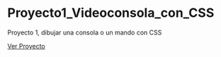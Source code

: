 # Proyecto1_Videoconsola_con_CSS
 Proyecto 1, dibujar una consola o un mando con CSS 

[Ver Proyecto](https://rafael3994.github.io/Proyecto1_Videoconsola_con_CSS/)